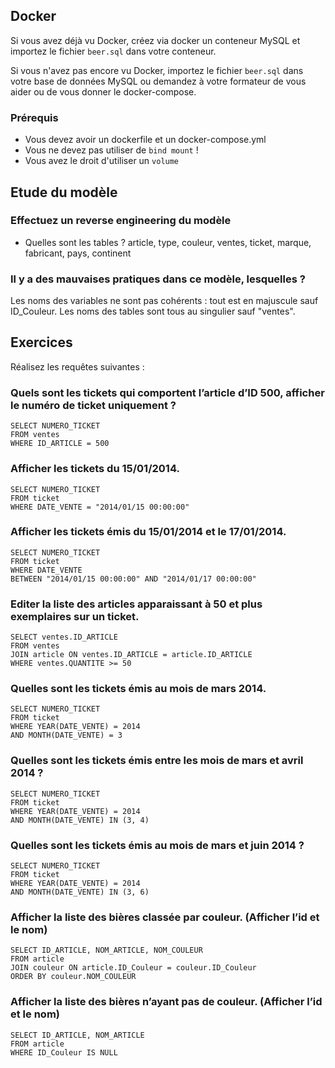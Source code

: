 ## Docker

Si vous avez déjà vu Docker, créez via docker un conteneur MySQL et importez le fichier `beer.sql` dans votre conteneur.

Si vous n'avez pas encore vu Docker, importez le fichier `beer.sql` dans votre base de données MySQL ou demandez à votre
formateur de vous aider ou de vous donner le docker-compose.

### Prérequis

- Vous devez avoir un dockerfile et un docker-compose.yml
- Vous ne devez pas utiliser de `bind mount` !
- Vous avez le droit d'utiliser un `volume`

## Etude du modèle

### Effectuez un reverse engineering du modèle

- Quelles sont les tables ?
article, type, couleur, ventes, ticket, marque, fabricant, pays, continent

### Il y a des mauvaises pratiques dans ce modèle, lesquelles ?
Les noms des variables ne sont pas cohérents : tout est en majuscule sauf ID_Couleur.
Les noms des tables sont tous au singulier sauf "ventes".

## Exercices

Réalisez les requêtes suivantes :

### Quels sont les tickets qui comportent l’article d’ID 500, afficher le numéro de ticket uniquement ?

```mysql
SELECT NUMERO_TICKET
FROM ventes
WHERE ID_ARTICLE = 500
```

### Afficher les tickets du 15/01/2014.

```mysql
SELECT NUMERO_TICKET
FROM ticket
WHERE DATE_VENTE = "2014/01/15 00:00:00"
```

### Afficher les tickets émis du 15/01/2014 et le 17/01/2014.

```mysql
SELECT NUMERO_TICKET
FROM ticket
WHERE DATE_VENTE
BETWEEN "2014/01/15 00:00:00" AND "2014/01/17 00:00:00"
```

### Editer la liste des articles apparaissant à 50 et plus exemplaires sur un ticket.

```mysql
SELECT ventes.ID_ARTICLE
FROM ventes
JOIN article ON ventes.ID_ARTICLE = article.ID_ARTICLE
WHERE ventes.QUANTITE >= 50
```

### Quelles sont les tickets émis au mois de mars 2014.

```mysql
SELECT NUMERO_TICKET
FROM ticket
WHERE YEAR(DATE_VENTE) = 2014
AND MONTH(DATE_VENTE) = 3
```

### Quelles sont les tickets émis entre les mois de mars et avril 2014 ?

```mysql
SELECT NUMERO_TICKET
FROM ticket
WHERE YEAR(DATE_VENTE) = 2014
AND MONTH(DATE_VENTE) IN (3, 4)
```

### Quelles sont les tickets émis au mois de mars et juin 2014 ?

```mysql
SELECT NUMERO_TICKET
FROM ticket
WHERE YEAR(DATE_VENTE) = 2014
AND MONTH(DATE_VENTE) IN (3, 6)
```

### Afficher la liste des bières classée par couleur. (Afficher l’id et le nom)

```mysql
SELECT ID_ARTICLE, NOM_ARTICLE, NOM_COULEUR
FROM article
JOIN couleur ON article.ID_Couleur = couleur.ID_Couleur
ORDER BY couleur.NOM_COULEUR
```

### Afficher la liste des bières n’ayant pas de couleur. (Afficher l’id et le nom)

```mysql
SELECT ID_ARTICLE, NOM_ARTICLE
FROM article
WHERE ID_Couleur IS NULL
```